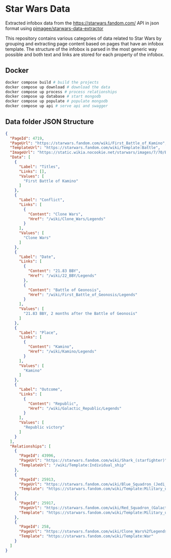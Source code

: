 # Star Wars Data

Extracted infobox data from the https://starwars.fandom.com/ API in json format using [pjmagee/starwars-data-extractor](https://github.com/pjmagee/starwars-data-extractor)

This repository contains various categories of data related to Star Wars by grouping and extracting page content based on pages that have an infobox template. The structure of the infobox is parsed 
in the most generic way possible and both text and links are stored for each property of the infobox.

## Docker

```sh
docker compose build # build the projects
docker compose up download # download the data
docker compose up process # process relationships
docker compose up database # start mongodb
docker compose up populate # populate mongodb
docker compose up api # serve api and swagger
```

## Data folder JSON Structure

```json
{
  "PageId": 4719,
  "PageUrl": "https://starwars.fandom.com/wiki/First_Battle_of_Kamino",
  "TemplateUrl": "https://starwars.fandom.com/wiki/Template:Battle",
  "ImageUrl": "https://static.wikia.nocookie.net/starwars/images/7/70/BattleofKamino2.jpg/revision/latest?cb=20150710040413",
  "Data": [
    {
      "Label": "Titles",
      "Links": [],
      "Values": [
        "First Battle of Kamino"
      ]
    },
    {
      "Label": "Conflict",
      "Links": [
        {
          "Content": "Clone Wars",
          "Href": "/wiki/Clone_Wars/Legends"
        }
      ],
      "Values": [
        "Clone Wars"
      ]
    },
    {
      "Label": "Date",
      "Links": [
        {
          "Content": "21.83 BBY",
          "Href": "/wiki/22_BBY/Legends"
        },
        {
          "Content": "Battle of Geonosis",
          "Href": "/wiki/First_Battle_of_Geonosis/Legends"
        }
      ],
      "Values": [
        "21.83 BBY, 2 months after the Battle of Geonosis"
      ]
    },
    {
      "Label": "Place",
      "Links": [
        {
          "Content": "Kamino",
          "Href": "/wiki/Kamino/Legends"
        }
      ],
      "Values": [
        "Kamino"
      ]
    },
    {
      "Label": "Outcome",
      "Links": [
        {
          "Content": "Republic",
          "Href": "/wiki/Galactic_Republic/Legends"
        }
      ],
      "Values": [
        "Republic victory"
      ]
    }
  ],
  "Relationships": [
    {
      "PageId": 43996,
      "PageUrl": "https://starwars.fandom.com/wiki/Shark_(starfighter)",
      "TemplateUrl": "/wiki/Template:Individual_ship"
    },
    {
      "PageId": 25913,
      "PageUrl": "https://starwars.fandom.com/wiki/Blue_Squadron_(Jedi_Order)",
      "Template": "https://starwars.fandom.com/wiki/Template:Military_unit"
    },
    {
      "PageId": 25917,
      "PageUrl": "https://starwars.fandom.com/wiki/Red_Squadron_(Galactic_Republic)%2fLegends",
      "Template": "https://starwars.fandom.com/wiki/Template:Military_unit"
    },
    {
      "PageId": 258,
      "PageUrl": "https://starwars.fandom.com/wiki/Clone_Wars%2fLegends",
      "Template": "https://starwars.fandom.com/wiki/Template:War"
    }
  ]
}
```